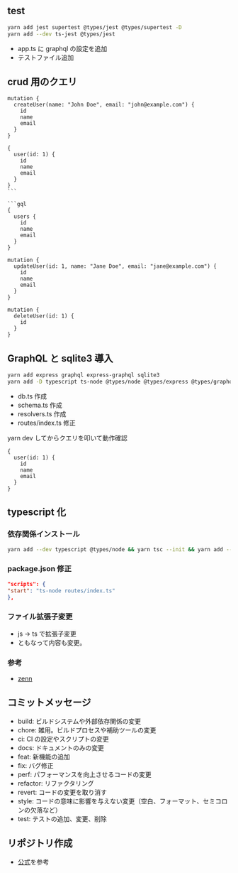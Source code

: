 ## test

```bash
yarn add jest supertest @types/jest @types/supertest -D
yarn add --dev ts-jest @types/jest
```

- app.ts に graphql の設定を追加
- テストファイル追加

## crud 用のクエリ

```gql
mutation {
  createUser(name: "John Doe", email: "john@example.com") {
    id
    name
    email
  }
}
```

````gql
{
  user(id: 1) {
    id
    name
    email
  }
}
```

```gql
{
  users {
    id
    name
    email
  }
}
````

```gql
mutation {
  updateUser(id: 1, name: "Jane Doe", email: "jane@example.com") {
    id
    name
    email
  }
}
```

```gql
mutation {
  deleteUser(id: 1) {
    id
  }
}
```

## GraphQL と sqlite3 導入

```bash
yarn add express graphql express-graphql sqlite3
yarn add -D typescript ts-node @types/node @types/express @types/graphql @types/sqlite3
```

- db.ts 作成
- schema.ts 作成
- resolvers.ts 作成
- routes/index.ts 修正

yarn dev してからクエリを叩いて動作確認

```gql
{
  user(id: 1) {
    id
    name
    email
  }
}
```

## typescript 化

### 依存関係インストール

```bash
yarn add --dev typescript @types/node && yarn tsc --init && yarn add --dev ts-node && yarn add --dev @types/express && yarn add --dev @types/cookie-parser @types/morgan
```

### package.json 修正

```json
"scripts": {
"start": "ts-node routes/index.ts"
},
```

### ファイル拡張子変更

- js -> ts で拡張子変更
- ともなって内容も変更。

### 参考

- [zenn](https://zenn.dev/sungvalley/articles/4de76c12826709)

## コミットメッセージ

- build: ビルドシステムや外部依存関係の変更
- chore: 雑用。ビルドプロセスや補助ツールの変更
- ci: CI の設定やスクリプトの変更
- docs: ドキュメントのみの変更
- feat: 新機能の追加
- fix: バグ修正
- perf: パフォーマンスを向上させるコードの変更
- refactor: リファクタリング
- revert: コードの変更を取り消す
- style: コードの意味に影響を与えない変更（空白、フォーマット、セミコロンの欠落など）
- test: テストの追加、変更、削除

## リポジトリ作成

- [公式](https://github.com/expressjs/express)を参考
